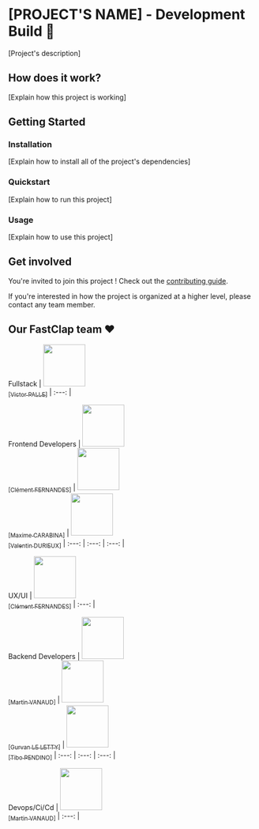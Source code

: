 # [PROJECT'S NAME] - Development Build :hammer:

[Project's description]

## How does it work?

[Explain how this project is working]

## Getting Started

### Installation

[Explain how to install all of the project's dependencies]

### Quickstart

[Explain how to run this project]

### Usage

[Explain how to use this project]

## Get involved

You're invited to join this project ! Check out the [contributing guide](./CONTRIBUTING.md).

If you're interested in how the project is organized at a higher level, please contact any team member.

## Our FastClap team :heart:

Fullstack
| [<img src="https://github.com/victorpalle.png?size=85" width=85><br><sub>[Victor PALLE]</sub>](https://github.com/victorpalle)
| :---: |

Frontend Developers
| [<img src="https://github.com/Clement-Fernandes.png?size=85" width=85><br><sub>[Clément FERNANDES]</sub>](https://github.com/Clement-Fernandes) | [<img src="https://github.com/maxime-carabina.png?size=85" width=85><br><sub>[Maxime CARABINA]</sub>](https://github.com/maxime-carabina) | [<img src="https://github.com/ValentinDurieux.png?size=85" width=85><br><sub>[Valentin DURIEUX]</sub>](https://github.com/ValentinDurieux)
| :---: | :---: | :---: |

UX/UI
| [<img src="https://github.com/Clement-Fernandes.png?size=85" width=85><br><sub>[Clément FERNANDES]</sub>](https://github.com/Clement-Fernandes)
| :---: |

Backend Developers
| [<img src="https://github.com/martinvanaud.png?size=85" width=85><br><sub>[Martin VANAUD]</sub>](https://github.com/martinvanaud) | [<img src="https://github.com/Gurvan-Le-Letty.png?size=85" width=85><br><sub>[Gurvan LE LETTY]</sub>](https://github.com/Gurvan-Le-Letty) | [<img src="https://github.com/tibo-pdn.png?size=85" width=85><br><sub>[Tibo PENDINO]</sub>](https://github.com/tibo-pdn)
| :---: | :---: | :---: |

Devops/Ci/Cd
| [<img src="https://github.com/martinvanaud.png?size=85" width=85><br><sub>[Martin VANAUD]</sub>](https://github.com/martinvanaud)
| :---: |
